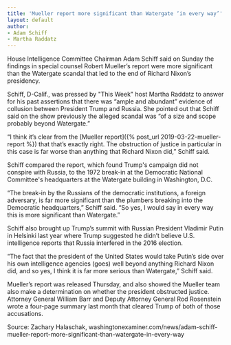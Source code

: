 ```yaml
---
title: 'Mueller report more significant than Watergate ‘in every way’'
layout: default
author:
- Adam Schiff
- Martha Raddatz
---
```


House Intelligence Committee Chairman Adam Schiff said on Sunday the findings in special counsel Robert Mueller’s report were more significant than the Watergate scandal that led to the end of Richard Nixon’s presidency.

Schiff, D-Calif., was pressed by "This Week" host Martha Raddatz to answer for his past assertions that there was “ample and abundant” evidence of collusion between President Trump and Russia. She pointed out that Schiff said on the show previously the alleged scandal was “of a size and scope probably beyond Watergate.”

“I think it’s clear from the [Mueller report]({% post_url 2019-03-22-mueller-report %}) that that’s exactly right. The obstruction of justice in particular in this case is far worse than anything that Richard Nixon did,” Schiff said.

Schiff compared the report, which found Trump's campaign did not conspire with Russia, to the 1972 break-in at the Democratic National Committee's headquarters at the Watergate building in Washington, D.C.

“The break-in by the Russians of the democratic institutions, a foreign adversary, is far more significant than the plumbers breaking into the Democratic headquarters,” Schiff said. “So yes, I would say in every way this is more significant than Watergate.”

Schiff also brought up Trump’s summit with Russian President Vladimir Putin in Helsinki last year where Trump suggested he didn’t believe U.S. intelligence reports that Russia interfered in the 2016 election.

“The fact that the president of the United States would take Putin’s side over his own intelligence agencies (goes) well beyond anything Richard Nixon did, and so yes, I think it is far more serious than Watergate,” Schiff said.

Mueller’s report was released Thursday, and also showed the Mueller team also make a determination on whether the president obstructed justice. Attorney General William Barr and Deputy Attorney General Rod Rosenstein wrote a four-page summary last month that cleared Trump of both of those accusations.

Source: Zachary Halaschak, washingtonexaminer.com/news/adam-schiff-mueller-report-more-significant-than-watergate-in-every-way
